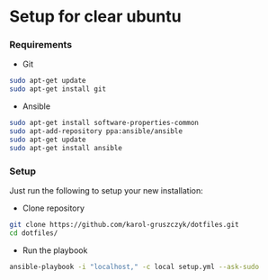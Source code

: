 # Setup for clear ubuntu

### Requirements
* Git
```bash
sudo apt-get update
sudo apt-get install git
```

* Ansible
```bash
sudo apt-get install software-properties-common
sudo apt-add-repository ppa:ansible/ansible
sudo apt-get update
sudo apt-get install ansible
```

### Setup
Just run the following to setup your new installation:

* Clone repository
```bash
git clone https://github.com/karol-gruszczyk/dotfiles.git
cd dotfiles/
```

* Run the playbook
```bash
ansible-playbook -i "localhost," -c local setup.yml --ask-sudo
```
